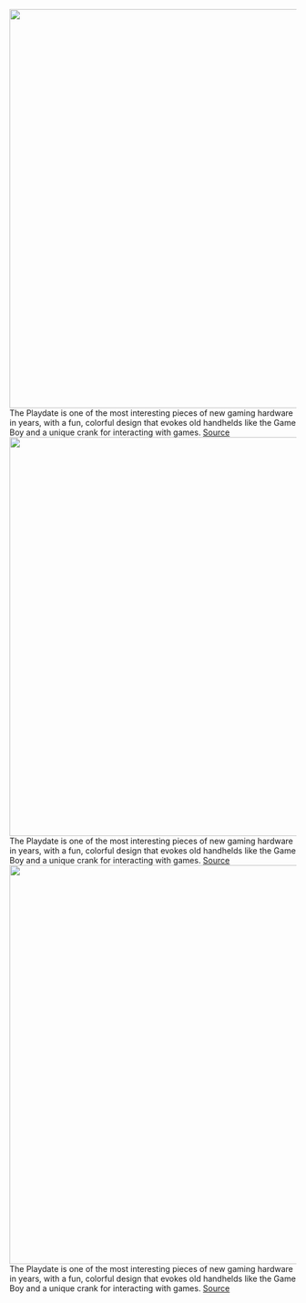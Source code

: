 <img src='https://cdn.vox-cdn.com/thumbor/P3JqnGNxaSaZcxgkBt-TFaYcntI=/0x0:5055x3791/1200x800/filters:focal(2124x1492:2932x2300)/cdn.vox-cdn.com/uploads/chorus_image/image/69765475/KTqHw5sPOfPaw4qw.0.jpeg' width='700px' /><br/>
The Playdate is one of the most interesting pieces of new gaming hardware in years, with a fun, colorful design that evokes old handhelds like the Game Boy and a unique crank for interacting with games.
<a href='https://www.theverge.com/2021/8/23/22638347/panic-playdate-ifixit-teardown-crank-parts'> Source <a/><img src='https://cdn.vox-cdn.com/thumbor/P3JqnGNxaSaZcxgkBt-TFaYcntI=/0x0:5055x3791/1200x800/filters:focal(2124x1492:2932x2300)/cdn.vox-cdn.com/uploads/chorus_image/image/69765475/KTqHw5sPOfPaw4qw.0.jpeg' width='700px' /><br/>
The Playdate is one of the most interesting pieces of new gaming hardware in years, with a fun, colorful design that evokes old handhelds like the Game Boy and a unique crank for interacting with games.
<a href='https://www.theverge.com/2021/8/23/22638347/panic-playdate-ifixit-teardown-crank-parts'> Source <a/><img src='https://cdn.vox-cdn.com/thumbor/P3JqnGNxaSaZcxgkBt-TFaYcntI=/0x0:5055x3791/1200x800/filters:focal(2124x1492:2932x2300)/cdn.vox-cdn.com/uploads/chorus_image/image/69765475/KTqHw5sPOfPaw4qw.0.jpeg' width='700px' /><br/>
The Playdate is one of the most interesting pieces of new gaming hardware in years, with a fun, colorful design that evokes old handhelds like the Game Boy and a unique crank for interacting with games.
<a href='https://www.theverge.com/2021/8/23/22638347/panic-playdate-ifixit-teardown-crank-parts'> Source <a/>